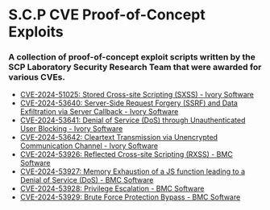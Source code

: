# S.C.P CVE Proof-of-Concept Exploits 

### A collection of proof-of-concept exploit scripts written by the SCP Laboratory Security Research Team that were awarded for various CVEs.

- [CVE-2024-51025: Stored Cross-site Scripting (SXSS) - Ivory Software]() 
- [CVE-2024-53640: Server-Side Request Forgery (SSRF) and Data Exfiltration via Server Callback - Ivory Software]()
- [CVE-2024-53641: Denial of Service (DoS) through Unauthenticated User Blocking - Ivory Software]()
- [CVE-2024-53642: Cleartext Transmission via Unencrypted Communication Channel - Ivory Software]()
- [CVE-2024-53926: Reflected Cross-site Scripting (RXSS) - BMC Software]()
- [CVE-2024-53927: Memory Exhaustion of a JS function leading to a Denial of Service (DoS) - BMC Software]()
- [CVE-2024-53928: Privilege Escalation - BMC Software]()
- [CVE-2024-53929: Brute Force Protection Bypass - BMC Software]()
